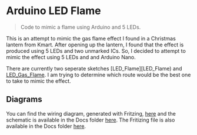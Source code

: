 # Arduino LED Flame
> Code to mimic a flame using Arduino and 5 LEDs.

This is an attempt to mimic the gas flame effect I found in a Christmas lantern from Kmart. After opening up the lantern, I found that the effect is produced using 5 LEDs and two unmarked ICs. So, I decided to attempt to mimic the effect using 5 LEDs and and Arduino Nano.

There are currently two seperate sketches [LED_Flame][LED_Flame) and [LED_Gas_Flame](LED_Gas_Flame). I am trying to determine which route would be the best one to take to mimic the effect.

## Diagrams
You can find the wiring diagram, generated with Fritzing, [here](Docs/LED_Flame-Wiring.png) and the schematic is available in the Docs folder [here](Docs/LED_Flame_schematic). The Fritizing file is also available in the Docs folder [here](Docs/LED_Flame.fzz).